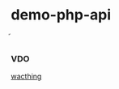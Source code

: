 # demo-php-api

้<h3>VDO</h3>
<a href="https://youtube.com/playlist?list=PLh6STJoQwVDsf60MRpzVvxo05iJRwgNb0">wacthing</a>
